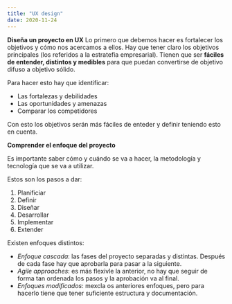 ```yaml
---
title: "UX design"
date: 2020-11-24
---
```

**Diseña un proyecto en UX**
Lo primero que debemos hacer es fortalecer los objetivos y cómo nos acercamos a ellos. Hay que tener claro los objetivos principales (los referidos a la estratefia empresarial). Tienen que ser **fáciles de entender, distintos y medibles** para que puedan convertirse de objetivo difuso a objetivo sólido.

Para hacer esto hay que identificar:
- Las fortalezas y debilidades
- Las oportunidades y amenazas
- Comparar los competidores

Con esto los objetivos serán más fáciles de enteder y definir teniendo esto en cuenta.

**Comprender el enfoque del proyecto**

Es importante saber cómo y cuándo se va a hacer, la metodología y tecnología que se va a utilizar.

Estos son los pasos a dar:
1. Planificiar
2. Definir
3. Diseñar
4. Desarrollar
5. Implementar
6. Extender

Existen enfoques distintos:

- *Enfoque cascada*: las fases del proyecto separadas y distintas. Después de cada fase hay que aprobarla para pasar a la siguiente.
- *Agile approaches*: es más flexivle la anterior, no hay que seguir de forma tan ordenada los pasos y la aprobación va al final. 
- *Enfoques modificados*: mexcla os anteriores enfoques, pero para hacerlo tiene que tener suficiente estructura y documentación.